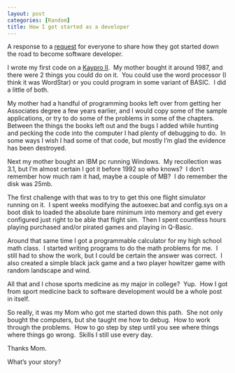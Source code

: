 ```yaml
---
layout: post
categories: [Random]
title: How I got started as a developer
---
```

<p>A response to a <a href="http://www.hanselman.com/blog/SheLetMeTakeTheComputerHomeHowDidYouGetStartedInComputersAndProgramming.aspx">request</a> for everyone to share how they got started down the road to become software developer.</p>
<p>I wrote my first code on a <a href="http://www.google.com/url?sa=t&amp;rct=j&amp;q=&amp;esrc=s&amp;source=web&amp;cd=2&amp;ved=0CF4QFjAB&amp;url=http%3A%2F%2Foldcomputers.net%2Fkayproii.html&amp;ei=yQjGT-qXB4Sc8gTdo_WwBg&amp;usg=AFQjCNEMyF_ZnxtbNnnW-XZqyMNydNtbYA&amp;sig2=yQaiaF0Ohggcb2ZshkDElA">Kaypro II</a>.&nbsp; My mother bought it around 1987, and there were 2 things you could do on it.&nbsp; You could use the word processor (I think it was WordStar) or you could program in some variant of BASIC.&nbsp; I did a little of both.</p>
<!--more-->

<p>My mother had a handful of programming books left over from getting her Associates degree a few years earlier, and I would copy some of the sample applications, or try to do some of the problems in some of the chapters.&nbsp; Between the things the books left out and the bugs I added while hunting and pecking the code into the computer I had plenty of debugging to do.&nbsp; In some ways I wish I had some of that code, but mostly I&rsquo;m glad the evidence has been destroyed.</p>
<p>Next my mother bought an IBM pc running Windows.&nbsp; My recollection was 3.1, but I&rsquo;m almost certain I got it before 1992 so who knows?&nbsp; I don&rsquo;t remember how much ram it had, maybe a couple of MB?&nbsp; I do remember the disk was 25mb.</p>
<p>The first challenge with that was to try to get this one flight simulator running on it.&nbsp; I spent weeks modifying the autoexec.bat and config.sys on a boot disk to loaded the absolute bare minimum into memory and get every configured just right to be able that flight sim.&nbsp; Then I spent countless hours playing purchased and/or pirated games and playing in Q-Basic.</p>
<p>Around that same time I got a programmable calculator for my high school math class.&nbsp; I started writing programs to do the math problems for me.&nbsp; I still had to show the work, but I could be certain the answer was correct.&nbsp; I also created a simple black jack game and a two player howitzer game with random landscape and wind.</p>
<p>All that and I chose sports medicine as my major in college?&nbsp; Yup.&nbsp; How I got from sport medicine back to software development would be a whole post in itself.</p>
<p>So really, it was my Mom who got me started down this path.&nbsp; She not only bought the computers, but she taught me how to debug.&nbsp; How to work through the problems.&nbsp; How to go step by step until you see where things where things go wrong.&nbsp; Skills I still use every day.</p>
<p>Thanks Mom.</p>
<p>What&rsquo;s your story?</p>


